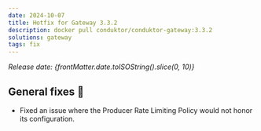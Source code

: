 ```yaml
---
date: 2024-10-07
title: Hotfix for Gateway 3.3.2
description: docker pull conduktor/conduktor-gateway:3.3.2
solutions: gateway
tags: fix
---
```


*Release date: {frontMatter.date.toISOString().slice(0, 10)}*

## General fixes 🔨

- Fixed an issue where the Producer Rate Limiting Policy would not honor its configuration.